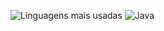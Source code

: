 
![Linguagens mais usadas](https://github-readme-stats.vercel.app/api/top-langs/?username=PauloLopes-1221&layout=compact&theme=dracula&hide_border=true)
![Java](https://img.shields.io/badge/Java-%23ED8B00.svg?style=for-the-badge&logo=java&logoColor=white)
